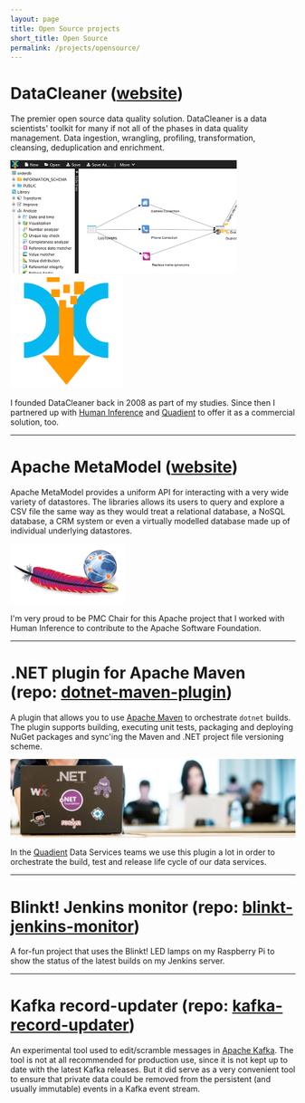 ```yaml
---
layout: page
title: Open Source projects
short_title: Open Source
permalink: /projects/opensource/
---
```


# DataCleaner <span class="headerlink">([website](https://datacleaner.github.io))</span>

The premier open source data quality solution. DataCleaner is a data scientists' toolkit for many if not all of the phases in data quality management. Data ingestion, wrangling, profiling, transformation, cleansing, deduplication and enrichment.

<img src="/assets/dc-screenshot-200.png" /><img src="/assets/dc-logo-200.png" />

I founded DataCleaner back in 2008 as part of my studies. Since then I partnered up with [Human Inference](http://www.humaninference.com) and [Quadient](http://www.quadient.com) to offer it as a commercial solution, too.

<hr />

# Apache MetaModel <span class="headerlink">([website](https://metamodel.apache.org))</span>

Apache MetaModel provides a uniform API for interacting with a very wide variety of datastores. The libraries allows its users to query and explore a CSV file the same way as they would treat a relational database, a NoSQL database, a CRM system or even a virtually modelled database made up of individual underlying datastores.

<img src="/assets/metamodel-logo.png" />

I'm very proud to be PMC Chair for this Apache project that I worked with Human Inference to contribute to the Apache Software Foundation.

<hr />

# .NET plugin for Apache Maven <span class="headerlink">(repo: [dotnet-maven-plugin](https://github.com/kaspersorensen/dotnet-maven-plugin))</span>

A plugin that allows you to use [Apache Maven](https://maven.apache.org) to orchestrate `dotnet` builds. The plugin supports building, executing unit tests, packaging and deploying NuGet packages and sync'ing the Maven and .NET project file versioning scheme.

<img src="/assets/dotnet-foundation-banner.jpg" />

In the [Quadient](https://www.quadient.com) Data Services teams we use this plugin a lot in order to orchestrate the build, test and release life cycle of our data services.

<hr />

# Blinkt! Jenkins monitor <span class="headerlink">(repo: [blinkt-jenkins-monitor](https://github.com/kaspersorensen/blinkt-jenkins-monitor))</span>

A for-fun project that uses the Blinkt! LED lamps on my Raspberry Pi to show the status of the latest builds on my Jenkins server.

<hr />

# Kafka record-updater <span class="headerlink">(repo: [kafka-record-updater](https://github.com/kaspersorensen/kafka-record-updater))</span>

An experimental tool used to edit/scramble messages in [Apache Kafka](https://kafka.apache.org). The tool is not at all recommended for production use, since it is not kept up to date with the latest Kafka releases. But it did serve as a very convenient tool to ensure that private data could be removed from the persistent (and usually immutable) events in a Kafka event stream.
